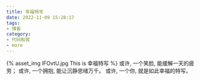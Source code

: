```yaml
---
title: 幸福特写
date: 2022-11-09 15:28:17
tags:
- 博客
category:
- 代码和我
- more
---
```

{% asset_img lFOvtU.jpg This is 幸福特写 %}
或许, 一个笑脸, 能缓解一天的疲劳；  或许, 一个拥抱, 能让沉静思绪万千。  或许, 一个你, 就是如此幸福的特写。